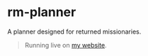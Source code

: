 # rm-planner
A planner designed for returned missionaries.
> Running live on [my website](https://rm-planner.cameronjsanchez.com/).
